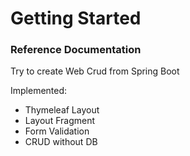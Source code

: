 # Getting Started

### Reference Documentation
Try to create Web Crud from Spring Boot 

Implemented:
* Thymeleaf Layout
* Layout Fragment
* Form Validation
* CRUD without DB
